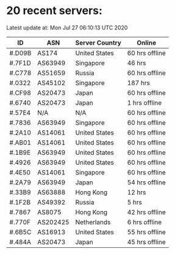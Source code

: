 # 20 recent servers:

Latest update at: Mon Jul 27 06:10:13 UTC 2020

| ID | ASN | Server Country | Online |
| -- | --- | -------------- | ------ |
| #.D09B | AS174 | United States | 60 hrs offline |
| #.7F1D | AS63949 | Singapore | 46 hrs |
| #.C778 | AS51659 | Russia | 60 hrs offline |
| #.0322 | AS45102 | Singapore | 187 hrs |
| #.CF98 | AS20473 | Japan | 60 hrs offline |
| #.6740 | AS20473 | Japan | 1 hrs offline |
| #.57E4 | N/A | N/A | 60 hrs offline |
| #.7836 | AS63949 | Singapore | 60 hrs offline |
| #.2A10 | AS14061 | United States | 60 hrs offline |
| #.AB01 | AS14061 | United States | 60 hrs offline |
| #.1B9E | AS63949 | United States | 60 hrs offline |
| #.4926 | AS63949 | United States | 60 hrs offline |
| #.4E50 | AS14061 | Singapore | 60 hrs offline |
| #.2A79 | AS63949 | Japan | 54 hrs offline |
| #.33B9 | AS63888 | Hong Kong | 12 hrs |
| #.1F2B | AS49392 | Russia | 5 hrs |
| #.7867 | AS8075 | Hong Kong | 42 hrs offline |
| #.770F | AS202425 | Netherlands | 6 hrs offline |
| #.6B5C | AS16913 | United States | 55 hrs offline |
| #.484A | AS20473 | Japan | 45 hrs offline |

